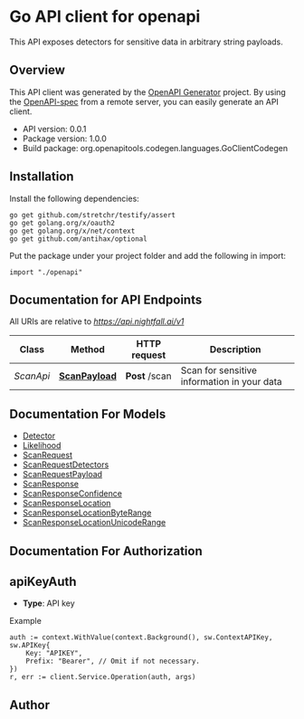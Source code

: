 # Go API client for openapi

This API exposes detectors for sensitive data in arbitrary string payloads.

## Overview
This API client was generated by the [OpenAPI Generator](https://openapi-generator.tech) project.  By using the [OpenAPI-spec](https://www.openapis.org/) from a remote server, you can easily generate an API client.

- API version: 0.0.1
- Package version: 1.0.0
- Build package: org.openapitools.codegen.languages.GoClientCodegen

## Installation

Install the following dependencies:

```shell
go get github.com/stretchr/testify/assert
go get golang.org/x/oauth2
go get golang.org/x/net/context
go get github.com/antihax/optional
```

Put the package under your project folder and add the following in import:

```golang
import "./openapi"
```

## Documentation for API Endpoints

All URIs are relative to *https://api.nightfall.ai/v1*

Class | Method | HTTP request | Description
------------ | ------------- | ------------- | -------------
*ScanApi* | [**ScanPayload**](docs/ScanApi.md#scanpayload) | **Post** /scan | Scan for sensitive information in your data


## Documentation For Models

 - [Detector](docs/Detector.md)
 - [Likelihood](docs/Likelihood.md)
 - [ScanRequest](docs/ScanRequest.md)
 - [ScanRequestDetectors](docs/ScanRequestDetectors.md)
 - [ScanRequestPayload](docs/ScanRequestPayload.md)
 - [ScanResponse](docs/ScanResponse.md)
 - [ScanResponseConfidence](docs/ScanResponseConfidence.md)
 - [ScanResponseLocation](docs/ScanResponseLocation.md)
 - [ScanResponseLocationByteRange](docs/ScanResponseLocationByteRange.md)
 - [ScanResponseLocationUnicodeRange](docs/ScanResponseLocationUnicodeRange.md)


## Documentation For Authorization



## apiKeyAuth

- **Type**: API key

Example

```golang
auth := context.WithValue(context.Background(), sw.ContextAPIKey, sw.APIKey{
    Key: "APIKEY",
    Prefix: "Bearer", // Omit if not necessary.
})
r, err := client.Service.Operation(auth, args)
```



## Author



